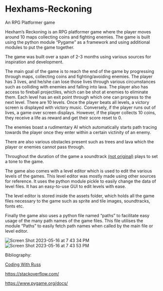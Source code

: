 # Hexhams-Reckoning
An RPG Platformer game

Hexham’s Reckoning is an RPG platformer game where the player moves around 10 maps collecting coins and fighting enemies. The game is built using the python module “Pygame” as a framework and using additional modules to put the game together. 

The game was built over a span of 2-3 months using various sources for inspiration and development.

The main goal of the game is to reach the end of the game by progressing through maps, collecting coins and fighting/avoiding enemies. The player has 3 lives, and he/she can lose those lives through various circumstances such as colliding with enemies and falling into lava. The player also has access to fireball projectiles, which can be shot at enemies to eliminate them. Each level has an exit point through which one can progress to the next level. There are 10 levels. Once the player beats all levels, a victory screen is displayed with victory music. Conversely, if the player runs out of lives, a game over screen displays. However, if the player collects 10 coins, they receive a life as reward and get their score reset to 0.

The enemies boast a rudimentary AI which automatically starts path tracing towards the player once they enter within a certain victinity of an enemy.

There are also various obstacles present such as trees and lava which the player or enemies cannot pass through.

Throughout the duration of the game a soundtrack [(not original)](https://www.youtube.com/watch?v=ADzazbh1WG0) plays to set a tone to the game.

The game also comes with a level editor which is used to edit the various levels of the games. This level editor was mostly made using other sources for reference. It uses the python module pickle to easily change the data of level files. It has an easy-to-use GUI to edit levels with ease.

The level editor is stored inside the assets folder, which holds all the game files necessary to the game such as sprite and tile images, soundtracks, fonts etc.

Finally the game also uses a python file named “paths” to facilitate easy usage of the many path names of the game files. This file utilises the module “Paths” to easily fetch path names when called by the main file or level editor.

![Screen Shot 2023-05-16 at 7 43 34 PM](https://github.com/deas28/Hexhams-Reckoning/assets/66839991/4c67602a-0b3d-40dc-a9d7-502a38226ad7)
![Screen Shot 2023-05-16 at 7 43 53 PM](https://github.com/deas28/Hexhams-Reckoning/assets/66839991/9e343061-5e58-429f-abb2-183ff38d3c57)

Bibliography:

[Coding With Russ](https://www.youtube.com/playlist?list=PLjcN1EyupaQnHM1I9SmiXfbT6aG4ezUvu)

https://stackoverflow.com/

https://www.pygame.org/docs/
